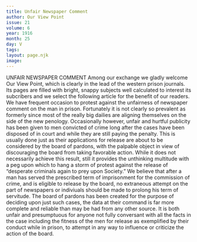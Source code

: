 ```yaml
---
title: Unfair Newspaper Comment
author: Our View Point
issue: 21
volume: 6
year: 1916
month: 25
day: V
tags:
layout: page.njk
image:
---
```

UNFAIR NEWSPAPER COMMENT      Among our exchange we gladly welcome Our View Point, which is clearly in the lead of the western prison journals. Its pages are filled with bright, snappy subjects well calculated to interest its subcribers and we select the following article for the benefit of our readers.       We have frequent occasion to protest against the unfairness of newspaper comment on the man in prison. Fortunately it is not clearly so prevalent as formerly since most of the really big dailies are aligning themselves on the side of the new penology. Occasionally however, unfair and hurtful publicity has been given to men convicted of crime long after the cases have been disposed of in court and while they are still paying the penalty. This is usually done just as their applications for release are about to be considered by the board of pardons, with the palpable object in view of discouraging the board from taking favorable action. While it does not necessarily achieve this result, still it provides the unthinking multitude with a peg upon which to hang a storm of protest against the release of “desperate criminals again to prey upon Society.”      We believe that after a man has served the prescribed term of imprisonment for the commission of crime, and is eligible to release by the board, no extraneous attempt on the part of newspapers or indiviuals should be made to prolong his term of servitude. The board of pardons has been created for the purpose of deciding upon just such cases, the data at their command is far more complete and reliable than may be had from any other source. It is both unfair and presumptuous for anyone not fully conversant with all the facts in the case including the fitness of the men for release as exemplified by their conduct while in prison, to attempt in any way to influence or criticize the action of the board.   
